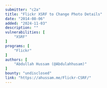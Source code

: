 ```yaml
---
submitter: "c2a"
title: "Flickr XSRF to Change Photo Details"
date: "2014-08-06"
added: "2024-11-03"
description: ""
vulnerabilities: [
    "XSRF"
]
programs: [
    "Flickr"
]
authors: [
    "Abdullah Hussam (@Abdulahhusam)"
]
bounty: "undisclosed"
link: "https://ahussam.me/Flickr-CSRF/"
---
```




